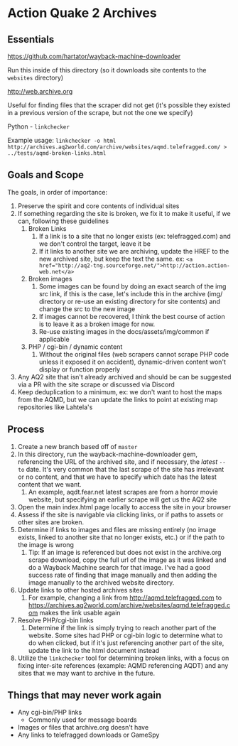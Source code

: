 # Action Quake 2 Archives

## Essentials

https://github.com/hartator/wayback-machine-downloader

Run this inside of this directory (so it downloads site contents to the `websites` directory)

http://web.archive.org

Useful for finding files that the scraper did not get (it's possible they existed in a previous version of the scrape, but not the one we specify)

Python - `linkchecker`

Example usage: `linkchecker -o html http://archives.aq2world.com/archive/websites/aqmd.telefragged.com/ > ../tests/aqmd-broken-links.html`

## Goals and Scope

The goals, in order of importance:
1. Preserve the spirit and core contents of individual sites
2. If something regarding the site is broken, we fix it to make it useful, if we can, following these guidelines
    1. Broken Links
        1. If a link is to a site that no longer exists (ex: telefragged.com) and we don't control the target, leave it be
        2. If it links to another site we are archiving, update the HREF to the new archived site, but keep the text the same.  ex: `<a href="http://aq2-tng.sourceforge.net/">http://action.action-web.net</a>`
    2. Broken images
        1. Some images can be found by doing an exact search of the img src link, if this is the case, let's include this in the archive (img/ directory or re-use an existing directory for site contents) and change the src to the new image
        2. If images cannot be recovered, I think the best course of action is to leave it as a broken image for now.
        3. Re-use existing images in the docs/assets/img/common if applicable
    3. PHP / cgi-bin / dynamic content
        1. Without the original files (web scrapers cannot scrape PHP code unless it exposed it on accident), dynamic-driven content won't display or function properly
3. Any AQ2 site that isn't already archived and should be can be suggested via a PR with the site scrape or discussed via Discord
4. Keep deduplication to a minimum, ex: we don't want to host the maps from the AQMD, but we can update the links to point at existing map repositories like Lahtela's

## Process

1. Create a new branch based off of `master`
2. In this directory, run the wayback-machine-downloader gem, referencing the URL of the archived site, and if necessary, the _latest_ `--to` date.  It's very common that the last scrape of the site has irrelevant or no content, and that we have to specify which date has the latest content that we want.
    1. An example, aqdt.fear.net latest scrapes are from a horror movie website, but specifying an earlier scrape will get us the AQ2 site
3. Open the main index.html page locally to access the site in your browser
4. Assess if the site is navigable via clicking links, or if paths to assets or other sites are broken.
5. Determine if links to images and files are missing entirely (no image exists, linked to another site that no longer exists, etc.) or if the path to the image is wrong
    1. Tip: If an image is referenced but does not exist in the archive.org scrape download, copy the full url of the image as it was linked and do a Wayback Machine search for that image.  I've had a good success rate of finding that image manually and then adding the image manually to the archived website directory.
6. Update links to other hosted archives sites
    1. For example, changing a link from http://aqmd.telefragged.com to https://archives.aq2world.com/archive/websites/aqmd.telefragged.com makes the link usable again
7. Resolve PHP/cgi-bin links
    1. Determine if the link is simply trying to reach another part of the website.  Some sites had PHP or cgi-bin logic to determine what to do when clicked, but if it's just referencing another part of the site, update the link to the html document instead
8.  Utilize the `linkchecker` tool for determining broken links, with a focus on fixing inter-site references (example: AQMD referencing AQDT) and any sites that we may want to archive in the future.

## Things that may never work again

* Any cgi-bin/PHP links
    * Commonly used for message boards
* Images or files that archive.org doesn't have
* Any links to telefragged downloads or GameSpy
